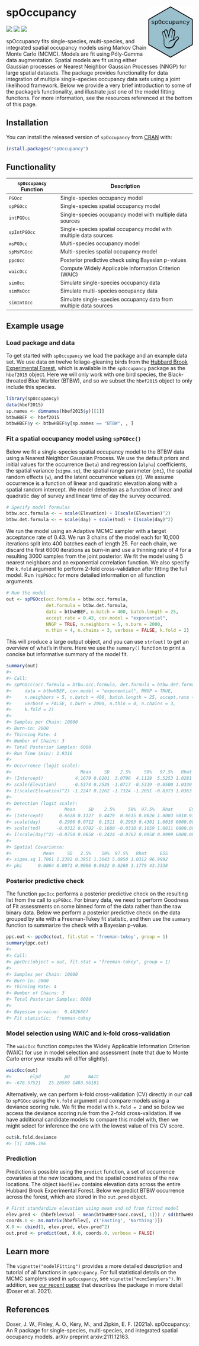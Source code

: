 
<!-- README.md is generated from README.Rmd. Please edit that file -->

# spOccupancy <a href='https://www.jeffdoser.com/files/spoccupancy-web/'><img src="man/figures/logo.png" align="right" height="139" width="120"/></a>

[![](https://www.r-pkg.org/badges/version/spOccupancy?color=green)](https://cran.r-project.org/package=spOccupancy)
[![](http://cranlogs.r-pkg.org/badges/grand-total/spOccupancy?color=blue)](https://cran.r-project.org/package=spOccupancy)
[![](https://codecov.io/gh/doserjef/spOccupancy/branch/main/graph/badge.svg)](https://codecov.io/gh/doserjef/spOccupancy)

spOccupancy fits single-species, multi-species, and integrated spatial
occupancy models using Markov Chain Monte Carlo (MCMC). Models are fit
using Póly-Gamma data augmentation. Spatial models are fit using either
Gaussian processes or Nearest Neighbor Gaussian Processes (NNGP) for
large spatial datasets. The package provides functionality for data
integration of multiple single-species occupancy data sets using a joint
likelihood framework. Below we provide a very brief introduction to some
of the package’s functionality, and illustrate just one of the model
fitting funcitons. For more information, see the resources referenced at
the bottom of this page.

## Installation

You can install the released version of `spOccupancy` from
[CRAN](https://CRAN.R-project.org) with:

``` r
install.packages("spOccupancy")
```

## Functionality

| `spOccupancy` Function | Description                                                       |
| ---------------------- | ----------------------------------------------------------------- |
| `PGOcc`                | Single-species occupancy model                                    |
| `spPGOcc`              | Single-species spatial occupancy model                            |
| `intPGOcc`             | Single-species occupancy model with multiple data sources         |
| `spIntPGOcc`           | Single-species spatial occupancy model with multiple data sources |
| `msPGOcc`              | Multi-species occupancy model                                     |
| `spMsPGOcc`            | Multi-species spatial occupancy model                             |
| `ppcOcc`               | Posterior predictive check using Bayesian p-values                |
| `waicOcc`              | Compute Widely Applicable Information Criterion (WAIC)            |
| `simOcc`               | Simulate single-species occupancy data                            |
| `simMsOcc`             | Simulate multi-species occupancy data                             |
| `simIntOcc`            | Simulate single-species occupancy data from multiple data sources |

## Example usage

### Load package and data

To get started with `spOccupancy` we load the package and an example
data set. We use data on twelve foliage-gleaning birds from the [Hubbard
Brook Experimental Forest](https://hubbardbrook.org/), which is
available in the `spOccupancy` package as the `hbef2015` object. Here we
will only work with one bird species, the Black-throated Blue Warbler
(BTBW), and so we subset the `hbef2015` object to only include this
species.

``` r
library(spOccupancy)
data(hbef2015)
sp.names <- dimnames(hbef2015$y)[[1]]
btbwHBEF <- hbef2015
btbwHBEF$y <- btbwHBEF$y[sp.names == "BTBW", , ]
```

### Fit a spatial occupancy model using `spPGOcc()`

Below we fit a single-species spatial occupancy model to the BTBW data
using a Nearest Neighbor Gaussian Process. We use the default priors and
initial values for the occurrence (`beta`) and regression (`alpha`)
coefficients, the spatial variance (`sigma.sq`), the spatial range
parameter (`phi`), the spatial random effects (`w`), and the latent
occurrence values (`z`). We assume occurrence is a function of linear
and quadratic elevation along with a spatial random intercept. We model
detection as a function of linear and quadratic day of survey and linear
time of day the survey occurred.

``` r
# Specify model formulas
btbw.occ.formula <- ~ scale(Elevation) + I(scale(Elevation)^2)
btbw.det.formula <- ~ scale(day) + scale(tod) + I(scale(day)^2)
```

We run the model using an Adaptive MCMC sampler with a target acceptance
rate of 0.43. We run 3 chains of the model each for 10,000 iterations
split into 400 batches each of length 25. For each chain, we discard the
first 6000 iterations as burn-in and use a thinning rate of 4 for a
resulting 3000 samples from the joint posterior. We fit the model using
5 nearest neighbors and an exponential correlation function. We also
specify the `k.fold` argument to perform 2-fold cross-validation after
fitting the full model. Run `?spPGOcc` for more detailed information on
all function arguments.

``` r
# Run the model
out <- spPGOcc(occ.formula = btbw.occ.formula,
               det.formula = btbw.det.formula,
               data = btbwHBEF, n.batch = 400, batch.length = 25,
               accept.rate = 0.43, cov.model = "exponential", 
               NNGP = TRUE, n.neighbors = 5, n.burn = 2000, 
               n.thin = 4, n.chains = 3, verbose = FALSE, k.fold = 2)
```

This will produce a large output object, and you can use `str(out)` to
get an overview of what’s in there. Here we use the `summary()` function
to print a concise but informative summary of the model fit.

``` r
summary(out)
#> 
#> Call:
#> spPGOcc(occ.formula = btbw.occ.formula, det.formula = btbw.det.formula, 
#>     data = btbwHBEF, cov.model = "exponential", NNGP = TRUE, 
#>     n.neighbors = 5, n.batch = 400, batch.length = 25, accept.rate = 0.43, 
#>     verbose = FALSE, n.burn = 2000, n.thin = 4, n.chains = 3, 
#>     k.fold = 2)
#> 
#> Samples per Chain: 10000
#> Burn-in: 2000
#> Thinning Rate: 4
#> Number of Chains: 3
#> Total Posterior Samples: 6000
#> Run Time (min): 1.9316
#> 
#> Occurrence (logit scale): 
#>                          Mean     SD    2.5%     50%   97.5%   Rhat      ESS
#> (Intercept)            4.1679 0.6201  3.0796  4.1129  5.5253 1.0281 247.0541
#> scale(Elevation)      -0.5374 0.2535 -1.0717 -0.5319 -0.0500 1.0330 558.6439
#> I(scale(Elevation)^2) -1.2247 0.2262 -1.7324 -1.2051 -0.8373 1.0363 251.1803
#> 
#> Detection (logit scale): 
#>                    Mean     SD    2.5%     50%  97.5%   Rhat      ESS
#> (Intercept)      0.6628 0.1127  0.4479  0.6615 0.8826 1.0003 5010.936
#> scale(day)       0.2900 0.0712  0.1511  0.2903 0.4301 1.0016 6000.000
#> scale(tod)      -0.0312 0.0702 -0.1680 -0.0310 0.1059 1.0011 6000.000
#> I(scale(day)^2) -0.0750 0.0858 -0.2424 -0.0762 0.0958 0.9999 6000.000
#> 
#> Spatial Covariance: 
#>            Mean     SD   2.5%    50%  97.5%   Rhat     ESS
#> sigma.sq 1.7061 1.2382 0.3851 1.3643 5.0950 1.0312 96.9992
#> phi      0.0064 0.0071 0.0006 0.0032 0.0268 1.1779 43.3338
```

### Posterior predictive check

The function `ppcOcc` performs a posterior predictive check on the
resulting list from the call to `spPGOcc`. For binary data, we need to
perform Goodness of Fit assessments on some binned form of the data
rather than the raw binary data. Below we perform a posterior predictive
check on the data grouped by site with a Freeman-Tukey fit statistic,
and then use the `summary` function to summarize the check with a
Bayesian p-value.

``` r
ppc.out <- ppcOcc(out, fit.stat = 'freeman-tukey', group = 1)
summary(ppc.out)
#> 
#> Call:
#> ppcOcc(object = out, fit.stat = "freeman-tukey", group = 1)
#> 
#> Samples per Chain: 10000
#> Burn-in: 2000
#> Thinning Rate: 4
#> Number of Chains: 3
#> Total Posterior Samples: 6000
#> 
#> Bayesian p-value:  0.4026667 
#> Fit statistic:  freeman-tukey
```

### Model selection using WAIC and k-fold cross-validation

The `waicOcc` function computes the Widely Applicable Information
Criterion (WAIC) for use in model selection and assessment (note that
due to Monte Carlo error your results will differ slightly).

``` r
waicOcc(out)
#>       elpd         pD       WAIC 
#> -676.57521   25.20569 1403.56181
```

Alternatively, we can perform k-fold cross-validation (CV) directly in
our call to `spPGOcc` using the `k.fold` argument and compare models
using a deviance scoring rule. We fit the model with `k.fold = 2` and so
below we access the deviance scoring rule from the 2-fold
cross-validation. If we have additional candidate models to compare this
model with, then we might select for inference the one with the lowest
value of this CV score.

``` r
out$k.fold.deviance
#> [1] 1496.396
```

### Prediction

Prediction is possible using the `predict` function, a set of occurrence
covariates at the new locations, and the spatial coordinates of the new
locations. The object `hbefElev` contains elevation data across the
entire Hubbard Brook Experimental Forest. Below we predict BTBW
occurrence across the forest, which are stored in the `out.pred` object.

``` r
# First standardize elevation using mean and sd from fitted model
elev.pred <- (hbefElev$val - mean(btbwHBEF$occ.covs[, 1])) / sd(btbwHBEF$occ.covs[, 1])
coords.0 <- as.matrix(hbefElev[, c('Easting', 'Northing')])
X.0 <- cbind(1, elev.pred, elev.pred^2)
out.pred <- predict(out, X.0, coords.0, verbose = FALSE)
```

## Learn more

The `vignette("modelFitting")` provides a more detailed description and
tutorial of all functions in `spOccupancy`. For full statistical details
on the MCMC samplers used in `spOccupancy`, see
`vignette("mcmcSamplers")`. In addition, see [our recent
paper](https://arxiv.org/abs/2111.12163) that describes the package in
more detail (Doser et al. 2021).

## References

Doser, J. W., Finley, A. O., Kéry, M., and Zipkin, E. F. (2021a).
spOccupancy: An R package for single-species, multi-species, and
integrated spatial occupancy models. arXiv preprint arxiv:2111.12163.
